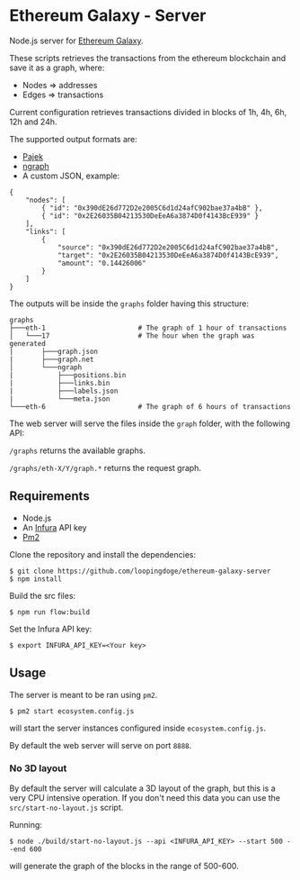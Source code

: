 # Ethereum Galaxy - Server

Node.js server for [Ethereum Galaxy](https://github.com/Ross94/ethereum-galaxy).

These scripts retrieves the transactions from the ethereum blockchain and save it as a graph, where:

*   Nodes => addresses
*   Edges => transactions

Current configuration retrieves transactions divided in blocks of 1h, 4h, 6h, 12h and 24h.

The supported output formats are:

*   [Pajek](https://gephi.org/users/supported-graph-formats/pajek-net-format/)
*   [ngraph](https://github.com/anvaka/ngraph)
*   A custom JSON, example:

```
{
    "nodes": [
        { "id": "0x390dE26d772D2e2005C6d1d24afC902bae37a4bB" },
        { "id": "0x2E26035B04213530DeEeA6a3874D0f4143BcE939" }
    ],
    "links": [
        {
            "source": "0x390dE26d772D2e2005C6d1d24afC902bae37a4bB",
            "target": "0x2E26035B04213530DeEeA6a3874D0f4143BcE939",
            "amount": "0.14426006"
        }
    ]
}
```

The outputs will be inside the `graphs` folder having this structure:

```
graphs
├───eth-1                       # The graph of 1 hour of transactions
│   └───17                      # The hour when the graph was generated
|       ├───graph.json
|       ├───graph.net
│       └───ngraph
|           ├───positions.bin
|           ├───links.bin
|           ├───labels.json
|           └───meta.json
└───eth-6                       # The graph of 6 hours of transactions
```

The web server will serve the files inside the `graph` folder, with the following API:

`/graphs` returns the available graphs.

`/graphs/eth-X/Y/graph.*` returns the request graph.

## Requirements

*   Node.js
*   An [Infura](https://infura.io/) API key
*   [Pm2](http://pm2.keymetrics.io/)

Clone the repository and install the dependencies:

```
$ git clone https://github.com/loopingdoge/ethereum-galaxy-server
$ npm install
```

Build the src files:

```
$ npm run flow:build
```

Set the Infura API key:

```
$ export INFURA_API_KEY=<Your key>
```

## Usage

The server is meant to be ran using `pm2`.

```
$ pm2 start ecosystem.config.js
```

will start the server instances configured inside `ecosystem.config.js`.

By default the web server will serve on port `8888`.

### No 3D layout

By default the server will calculate a 3D layout of the graph, but this is a very CPU intensive operation. If you don't need this data you can use the `src/start-no-layout.js` script.

Running:

```
$ node ./build/start-no-layout.js --api <INFURA_API_KEY> --start 500 --end 600
```

will generate the graph of the blocks in the range of 500-600.
